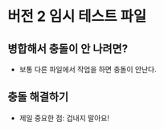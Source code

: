# 버전 2 임시 테스트 파일

## 병합해서 충돌이 안 나려면?

- 보통 다른 파일에서 작업을 하면 충돌이 안난다.

## 충돌 해결하기 

- 제일 중요한 점: 겁내지 말아요!


